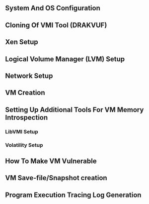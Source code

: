 ## System And OS Configuration
## Cloning Of VMI Tool (DRAKVUF)
## Xen Setup
## Logical Volume Manager (LVM) Setup
## Network Setup
## VM Creation
## Setting Up Additional Tools For VM Memory Introspection
### LibVMI Setup
### Volatility Setup
## How To Make VM Vulnerable
## VM Save-file/Snapshot creation
## Program Execution Tracing Log Generation
